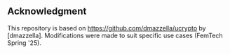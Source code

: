 ## Acknowledgment
This repository is based on https://github.com/dmazzella/ucrypto by [dmazzella]. 
Modifications were made to suit specific use cases (FemTech Spring '25).

